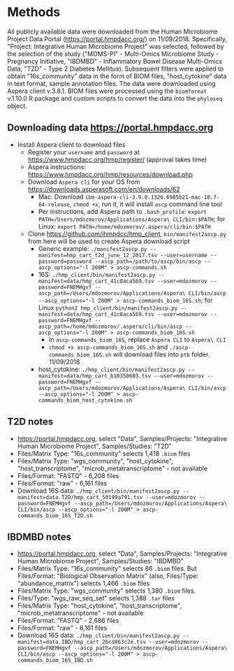 # Methods

All publicly available data were downloaded from the Human Microbiome Project Data Portal (https://portal.hmpdacc.org/) on 11/09/2018. Specifically, "Project: Integrative Human Microbiome Project" was selected, followed by the selection of the study ("MOMS-PI" - Multi-Omics Microbiome Study - Pregnancy Initiative, "IBDMBD" - Inflammatory Bowel Disease Multi-Omics Data, "T2D" - Type 2 Diabetes Mellitus). Subsequent filters were applied to obtain "16s_community" data in the form of BIOM files, "host_cytokine" data in text format, sample annotation files. The data were downloaded using Aspera client v.3.8.1. BIOM files were processed using the `biomformat` v.1.10.0 R package and custom scripts to convert the data into the `phyloseq` object.

## Downloading data https://portal.hmpdacc.org

- Install Aspera client to download files
    - Register your `username` and `password` at https://www.hmpdacc.org/hmp/register/ (approval takes time)
    - Aspera instructions: https://www.hmpdacc.org/hmp/resources/download.php
    - Download `Aspera cli` for your OS from https://downloads.asperasoft.com/en/downloads/62
        - Mac: Download `ibm-aspera-cli-3.9.0.1326.6985b21-mac-10.7-64-release`, `chmod +x`, run it, it will install `ascp` command line tool
        - Per instructions, add Aspera path to `.bash_profile`: `export PATH=/Users/mdozmorov/Applications/Aspera\ CLI/bin:$PATH`; for Linux: `export PATH=/home/mdozmorov/.aspera/cli/bin:$PATH`
    - Clone https://github.com/ihmpdcc/hmp_client, `bin/manifest2ascp.py` from here will be used to create Aspera download script
        - Generic example: `./manifest2ascp.py --manifest=hmp_cart_t2d_june_12_2017.tsv --user=username --password=password --ascp_path=/path/to/ascp/bin/ascp --ascp_options="-l 200M" > ascp-commands.sh`
        - 16S: `./hmp_client/bin/manifest2ascp.py --manifest=data/hmp_cart_41c0aca569.tsv --user=mdozmorov --password=FNEMHgvf --ascp_path=/Users/mdozmorov/Applications/Aspera\ CLI/bin/ascp --ascp_options="-l 200M" > ascp-commands_biom_16S.sh`; for Linux `python2 hmp_client/bin/manifest2ascp.py --manifest=data/hmp_cart_41c0aca569.tsv --user=mdozmorov --password=FNEMHgvf --ascp_path=/home/mdozmorov/.aspera/cli/bin/ascp --ascp_options="-l 200M" > ascp-commands_biom_16S.sh`
            - In `ascp-commands_biom_16S`, replace `Aspera CLI` to `Aspera\ CLI`
            - `chmod +x ascp-commands_biom_16S.sh` and `./ascp-commands_biom_16S.sh` will download files into `ptb` folder. 11/09/2018
       - host_cytokine: `./hmp_client/bin/manifest2ascp.py --manifest=data/hmp_cart_b10350603.tsv --user=mdozmorov --password=FNEMHgvf --ascp_path=/Users/mdozmorov/Applications/Aspera\ CLI/bin/ascp --ascp_options="-l 200M" > ascp-commands_biom_host_cytokine.sh`


## T2D notes

- https://portal.hmpdacc.org, select "Data", Samples/Projects: "Integrative Human Microbiome Project", Samples/Studies: "T2D"
- Files/Matrix Type: "16s_community" selects 1,418 `.biom` files
- Files/Matrix Type: "wgs_community", "host_cytokine", "host_transcriptome", "microb_metatranscriptome" - not available
- Files/Format: "FASTQ" - 6,208 files
- Files/Format: "raw" - 6,161 files
- Download 16S data: `./hmp_client/bin/manifest2ascp.py --manifest=data.T2D/hmp_cart_50199a791.tsv --user=mdozmorov --password=FNEMHgvf --ascp_path=/Users/mdozmorov/Applications/Aspera\ CLI/bin/ascp --ascp_options="-l 200M" > ascp-commands_biom_16S_T2D.sh`

## IBDMBD notes

- https://portal.hmpdacc.org, select "Data", Samples/Projects: "Integrative Human Microbiome Project", Samples/Studies: "IBDMBD"
- Files/Matrix Type: "16s_community" selects 86 `.biom` files. But Files/Format: "Biological Observation Matrix" (also, Files/Type: "abundance_matrix") selects 1,466 `.biom` files
- Files/Matrix Type: "wgs_community" selects 1,380 `.biom` files. 
- Files/Type: "wgs_raw_seq_set" selects 1,388 `.tar` files
- Files/Matrix Type: "host_cytokine", "host_transcriptome", "microb_metatranscriptome" - not available
- Files/Format: "FASTQ" - 2,686 files
- Files/Format: "raw" - 6,161 files
- Download 16S data: `./hmp_client/bin/manifest2ascp.py --manifest=data.IBD/hmp_cart_2bcd863c2e.tsv --user=mdozmorov --password=FNEMHgvf --ascp_path=/Users/mdozmorov/Applications/Aspera\ CLI/bin/ascp --ascp_options="-l 200M" > ascp-commands_biom_16S_IBD.sh`